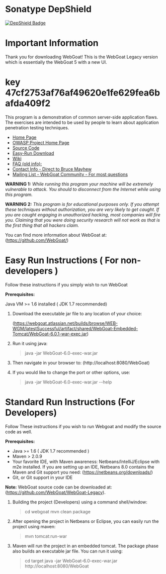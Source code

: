 # Sonatype DepShield
[![DepShield Badge](https://depshield.sonatype.org/badges/WebGoat/WebGoat-Legacy/depshield.svg)](https://depshield.github.io)

# Important Information

Thank you for downloading WebGoat!  This is the WebGoat Legacy version which is essentially the WebGoat 5 with a new UI. 
# key 47cf2753af76af49620e1fe629fea6bafda409f2
This program is a demonstration of common server-side application flaws. The
exercises are intended to be used by people to learn about application
penetration testing techniques.

* [Home Page](http://webgoat.github.io)
* [OWASP Project Home Page](http://www.owasp.org/index.php/Category:OWASP_WebGoat_Project)
* [Source Code](https://github.com/WebGoat/WebGoat-Legacy)
* [Easy-Run Download](https://webgoat.atlassian.net/builds/browse/WEB-WGM/latestSuccessful/artifact/JOB1/WebGoat-Embedded-Tomcat/WebGoat-6.0-SNAPSHOT-war-exec.jar  )      
* [Wiki](https://github.com/WebGoat/WebGoat-Legacy/wiki)
* [FAQ (old info):](http://code.google.com/p/webgoat/wiki/FAQ)
* [Contact Info - Direct to Bruce Mayhew](webgoat@owasp.org)
* [Mailing List - WebGoat Community - For most questions](owasp-webgoat@lists.owasp.org) 

**WARNING 1:** *While running this program your machine will be extremely
vulnerable to attack. You should to disconnect from the Internet while using
this program.*

**WARNING 2:** *This program is for educational purposes only. If you attempt
these techniques without authorization, you are very likely to get caught. If
you are caught engaging in unauthorized hacking, most companies will fire you.
Claiming that you were doing security research will not work as that is the
first thing that all hackers claim.*

You can find more information about WebGoat at:
(https://github.com/WebGoat/)


# Easy Run Instructions ( For non-developers )

Follow these instructions if you simply wish to run WebGoat

**Prerequisites:** 

Java VM >= 1.6 installed ( JDK 1.7 recommended)

1. Download the executable jar file to any location of your choice:

    (https://webgoat.atlassian.net/builds/browse/WEB-WGM/latestSuccessful/artifact/shared/WebGoat-Embedded-Tomcat/WebGoat-6.0.1-war-exec.jar)

2. Run it using java:

    > java -jar WebGoat-6.0-exec-war.jar

3. Then navigate in your browser to: (http://localhost:8080/WebGoat)

4. If you would like to change the port or other options, use:

    > java -jar WebGoat-6.0-exec-war.jar --help


# Standard Run Instructions (For Developers)

Follow These instructions if you wish to run Webgoat and modify the source code
as well.

**Prerequisites:**

* Java >= 1.6 ( JDK 1.7 recommended )
* Maven > 2.0.9
* Your favorite IDE, with Maven awareness: Netbeans/IntelliJ/Eclipse with m2e
  installed. If you are setting up an IDE, Netbeans 8.0 contains the Maven and
  Git support you need: (https://netbeans.org/downloads/)
* Git, or Git support in your IDE
        
**Note:** WebGoat source code can be downloaded at: (https://github.com/WebGoat/WebGoat-Legacy). 
	

1. Building the project (Developers) using a command shell/window:

    > cd webgoat
    > mvn clean package

2. After opening the project in Netbeans or Eclipse, you can easily run the
project using maven:

    > mvn tomcat:run-war

3. Maven will run the project in an embedded tomcat. The package phase also builds an executable jar file. You can run it using:

    > cd target
    > java -jar WebGoat-6.0-exec-war.jar http://localhost:8080/WebGoat
